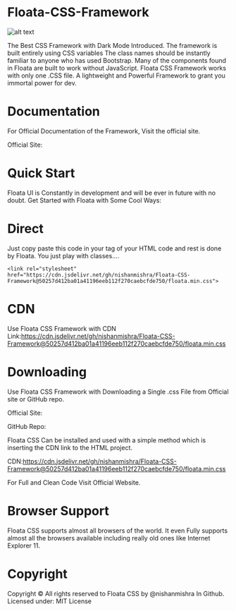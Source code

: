 # Floata-CSS-Framework

![alt text](https://user-images.githubusercontent.com/93762506/140534307-a2738dac-69fc-4ee9-8d33-b48ff9955821.png)

The Best CSS Framework with Dark Mode Introduced. The framework is built entirely using CSS variables The class names should be instantly familiar to anyone who has used Bootstrap. Many of the components found in Floata are built to work without JavaScript. Floata CSS Framework works with only one .CSS file. A lightweight and Powerful Framework to grant you immortal power for dev.

# Documentation

For Official Documentation of the Framework, Visit the official site.

Official Site:

# Quick Start

Floata UI is Constantly in development and will be ever in future with no doubt. Get Started with Floata with Some Cool Ways:

# Direct

Just copy paste this code in your <head></head> tag of your HTML code and rest is done by Floata. You just play with classes....
```
<link rel="stylesheet" href="https://cdn.jsdelivr.net/gh/nishanmishra/Floata-CSS-Framework@50257d412ba01a41196eeb112f270caebcfde750/floata.min.css">
```
# CDN

Use Floata CSS Framework with CDN Link:https://cdn.jsdelivr.net/gh/nishanmishra/Floata-CSS-Framework@50257d412ba01a41196eeb112f270caebcfde750/floata.min.css

# Downloading

Use Floata CSS Framework with Downloading a Single .css File from Official site or GitHub repo.

Official Site:

GitHub Repo:

Floata CSS Can be installed and used with a simple method which is inserting the CDN link to the HTML project.

CDN:https://cdn.jsdelivr.net/gh/nishanmishra/Floata-CSS-Framework@50257d412ba01a41196eeb112f270caebcfde750/floata.min.css

For Full and Clean Code Visit Official Website.

# Browser Support

Floata CSS supports almost all browsers of the world. It even Fully supports almost all the browsers available including really old ones like Internet Explorer 11.

# Copyright

Copyright ©️ All rights reserved to Floata CSS by @nishanmishra In Github. Licensed under: MIT License
